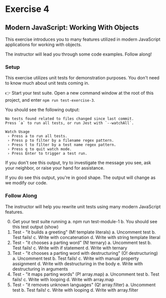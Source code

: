 # Exercise 4
## Modern JavaScript: Working With Objects

This exercise introduces you to many features utilized in modern JavaScript applications for working with objects.

The instructor will lead you through some code examples. Follow along!

### Setup

This exercise utilizes unit tests for demonstration purposes. You don't need to know much about unit tests coming in. 

&#128073; Start your test suite. Open a new command window at the root of this project, and enter `npm run test-exercise-3`.

You should see the following output:

```
No tests found related to files changed since last commit.
Press `a` to run all tests, or run Jest with `--watchAll`.

Watch Usage
 › Press a to run all tests.
 › Press p to filter by a filename regex pattern.
 › Press t to filter by a test name regex pattern.
 › Press q to quit watch mode.
 › Press Enter to trigger a test run.
```

If you don't see this output, try to investigate the message you see, ask your neighbor, or raise your hand for assistance.

If you do see this output, you're in good shape. The output will change as we modify our code.

### Follow Along

The instructor will help you rewrite unit tests using many modern JavaScript features. 





0. Get your test suite running
  a. npm run test-module-1
  b. You should see this test output (show)
1. Test - "it builds a greeting" (M! template literals)
  a. Uncomment test
  b. Test fails!
  c. Write with concatenation
  d. Write with string template literal
2. Test - "it chooses a parting word" (N! ternary)
  a. Uncomment test
  b. Test fails!
  c. Write with if statement
  d. Write with ternary
3. Test - "it chooses a parting word with destructuring" (O! destructuring)
  a. Uncomment test
  b. Test fails!
  c. Write with manual property assignment
  d. Write with destructuring in the body
  e. Write with destructuring in arguments
4. Test - "it maps parting words" (P! array.map)
  a. Uncomment test
  b. Test fails!
  c. Write with looping
  d. Write with array.map
5. Test - "it removes unknown languages" (Q! array.filter)
  a. Uncomment test
  b. Test fails!
  c. Write with looping
  d. Write with array.filter
